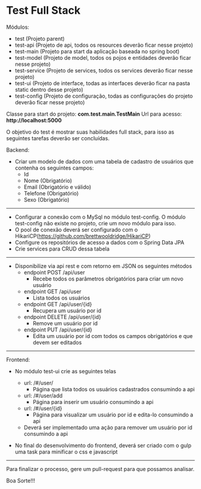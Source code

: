 # Test Full Stack

Módulos:

 - test (Projeto parent)
 - test-api (Projeto de api, todos os resources deverão ficar nesse projeto)
 - test-main (Projeto para start da aplicação baseada no spring boot)
 - test-model (Projeto de model, todos os pojos e entidades deverão ficar nesse projeto)
 - test-service (Projeto de services, todos os services deverão ficar nesse projeto)
 - test-ui (Projeto de interface, todas as interfaces deverão ficar na pasta static dentro desse projeto)
 - test-config (Projeto de configuração, todas as configurações do projeto deverão ficar nesse projeto)

Classe para start do projeto: **com.test.main.TestMain**
Url para acesso: **http://localhost:5000**

O objetivo do test é mostrar suas habilidades full stack, para isso as seguintes tarefas deverão ser concluídas.

Backend:

 - Criar um modelo de dados com uma tabela de cadastro de usuários que contenha os seguintes campos:
	 - Id
	 - Nome (Obrigatório)
	 - Email (Obrigatório e válido)
	 - Telefone (Obrigatório)
	 - Sexo (Obrigatório)


----------
- Configurar a conexão com o MySql no módulo test-config. O módulo test-config não existe no projeto, crie um novo módulo para isso.
- O pool de conexão deverá ser configurado com o HikariCP(https://github.com/brettwooldridge/HikariCP)
- Configure os repositórios de acesso a dados com o Spring Data JPA
- Crie services para CRUD dessa tabela


----------
- Disponibilize via api rest e com retorno em JSON os seguintes métodos
	- endpoint POST /api/user 
		- Recebe todos os parâmetros obrigatórios para criar um novo usuário
	- endpoint GET /api/user
		- Lista todos os usuários
	- endpoint GET /api/user/{id}
		- Recupera um usuário por id
	- endpoint DELETE /api/user/{id}
		- Remove um usuário por id
	- endpoint PUT /api/user/{id}
		- Edita um usuário por id com todos os campos obrigatórios e que devem ser editados


----------

Frontend:

- No módulo test-ui crie as seguintes telas
	- url: /#/user/
		- Página que lista todos os usuários cadastrados consumindo a api
	- url: /#/user/add
		- Página para inserir um usuário consumindo a api
	- url: /#/user/{id}
		- Página para visualizar um usuário por id e edita-lo consumindo a api
	- Deverá ser implementado uma ação para remover um usuário por id consumindo a api

- No final do desenvolvimento do frontend, deverá ser criado com o gulp uma task para minificar o css e javascript


----------

Para finalizar o processo, gere um pull-request para que possamos analisar.

Boa Sorte!!!

 

